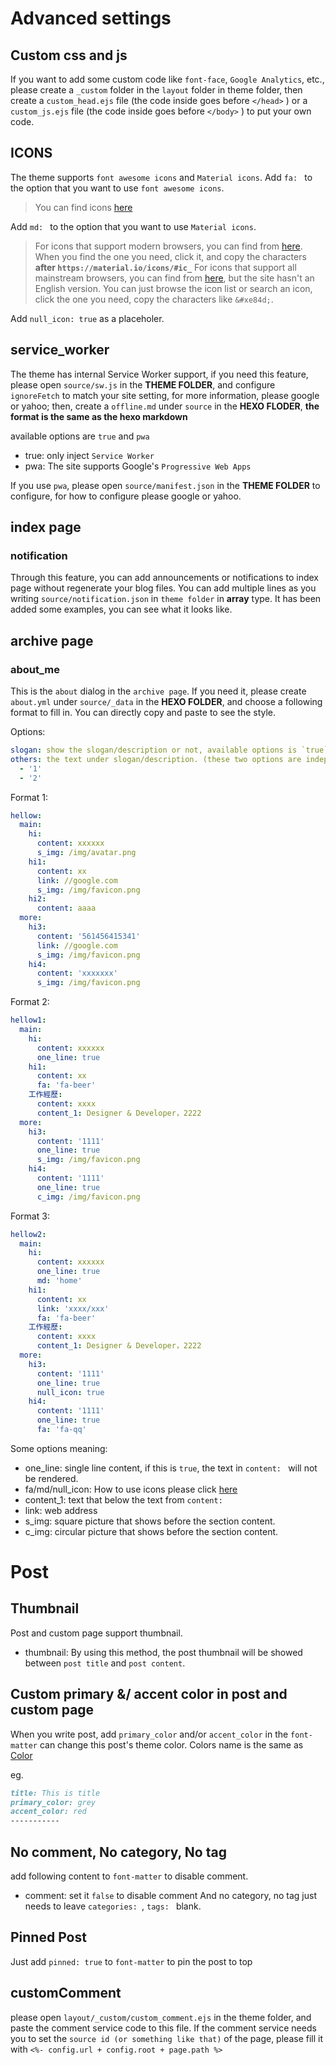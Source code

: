 # Advanced settings

## Custom css and js
If you want to add some custom code like `font-face`, `Google Analytics`, etc., please create a `_custom` folder in the `layout` folder in theme folder, then create a `custom_head.ejs` file (the code inside  goes before `</head>` ) or a `custom_js.ejs` file (the code inside  goes before `</body>` ) to put your own code.

## ICONS
The theme supports `font awesome icons` and `Material icons`.
Add `fa: ` to the option that you want to use `font awesome icons`.
> You can find icons [here](http://fontawesome.io/icons/)

Add `md: ` to the option that you want to use `Material icons`.
> For icons that support modern browsers, you can find from [here](https://material.io/icons). When you find the one you need, click it, and copy the characters **after `https://material.io/icons/#ic_`**
> For icons that support all mainstream browsers, you can find from [here](http://www.mdui.org/docs/material_icon), but the site hasn't an English version. You can just browse the icon list or search an icon, click the one you need, copy the characters like `&#xe84d;`.

Add `null_icon: true` as a placeholer.

## service_worker
The theme has internal Service Worker support, if you need this feature, please open `source/sw.js` in the **THEME FOLDER**, and configure `ignoreFetch` to match your site setting, for more information, please google or yahoo; then, create a `offline.md` under `source` in the **HEXO FLODER**, **the format is the same as the hexo markdown**

available options are `true` and `pwa`

- true: only inject `Service Worker`
- pwa: The site supports Google's `Progressive Web Apps`

If you use `pwa`, please open `source/manifest.json` in the **THEME FOLDER** to configure, for how to configure please google or yahoo.

## index page
### notification
Through this feature, you can add announcements or notifications to index page without regenerate your blog files.
You can add multiple lines as you writing `source/notification.json` in `theme folder` in **array** type.
It has been added some examples, you can see what it looks like.

## archive page

### about_me
This is the `about` dialog in the `archive page`. If you need it, please create `about.yml` under `source/_data` in the **HEXO FOLDER**, and choose a following format to fill in. You can directly copy and paste to see the style.

Options:

```` yaml
slogan: show the slogan/description or not, available options is `true`, or just leave it blank.
others: the text under slogan/description. (these two options are independent)
  - '1'
  - '2'
````

Format 1:

```` yaml
hellow:
  main:
    hi:
      content: xxxxxx
      s_img: /img/avatar.png
    hi1:
      content: xx
      link: //google.com
      s_img: /img/favicon.png
    hi2:
      content: aaaa
  more:
    hi3:
      content: '561456415341'
      link: //google.com
      s_img: /img/favicon.png
    hi4:
      content: 'xxxxxxx'
      s_img: /img/favicon.png
````

Format 2:

```` yaml
hellow1:
  main:
    hi:
      content: xxxxxx
      one_line: true
    hi1:
      content: xx
      fa: 'fa-beer'
    工作經歷:
      content: xxxx
      content_1: Designer & Developer，2222
  more:
    hi3:
      content: '1111'
      one_line: true
      s_img: /img/favicon.png
    hi4:
      content: '1111'
      one_line: true
      c_img: /img/favicon.png
````

Format 3:

```` yaml
hellow2:
  main:
    hi:
      content: xxxxxx
      one_line: true
      md: 'home'
    hi1:
      content: xx
      link: 'xxxx/xxx'
      fa: 'fa-beer'
    工作經歷:
      content: xxxx
      content_1: Designer & Developer，2222
  more:
    hi3:
      content: '1111'
      one_line: true
      null_icon: true
    hi4:
      content: '1111'
      one_line: true
      fa: 'fa-qq'
````

Some options meaning:
- one_line: single line content, if this is `true`, the text in `content: ` will not be rendered.
- fa/md/null_icon: How to use icons please click [here](/advanced?id=icons)
- content_1: text that below the text from `content: `
- link: web address
- s_img: square picture that shows before the section content.
- c_img: circular picture that shows before the section content.

# Post

## Thumbnail
Post and custom page support thumbnail.
- thumbnail: By using this method, the post thumbnail will be showed between `post title` and `post content`.

## Custom primary &/ accent color in post and custom page
When you write post, add `primary_color` and/or `accent_color` in the `font-matter` can change this post's theme color. Colors name is the same as [Color](/advanced?id=color)

eg.
```` markdown
title: This is title
primary_color: grey
accent_color: red
-----------
````

## No comment, No category, No tag
add following content to `font-matter` to disable comment.
- comment: set it `false` to disable comment
And no category, no tag just needs to leave `categories: `, `tags: ` blank.

## Pinned Post
Just add `pinned: true` to `font-matter` to pin the post to top

## customComment
please open `layout/_custom/custom_comment.ejs` in the theme folder, and paste the comment service code to this file.
If the comment service needs you to set the `source id (or something like that)` of the page, please fill it with `<%- config.url + config.root + page.path %>`
